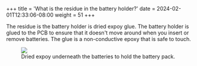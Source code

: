 +++
title = 'What is the residue in the battery holder?'
date = 2024-02-01T12:33:06-08:00
weight = 51
+++

The residue is the battery holder is dried expoy glue. The battery holder is glued to the PCB to ensure that it doesn't move around when you insert or remove batteries. The glue is a non-conductive epoxy that is safe to touch.

<figure class="imgcombo">
<img src="/img/battery_pack.webp">
<figcaption>Dried expoy underneath the batteries to hold the battery pack.</figcaption>
</figure>
